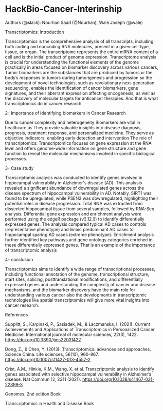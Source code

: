 # HackBio-Cancer-Interinship

Authors (@slack): Nourhan Saad (@Nourhan), Wale Joseph (@wale)

Transcriptomics: Introduction

Transcriptomics is the comprehensive analysis of all transcripts, including both coding and noncoding RNA molecules, present in a given cell type, tissue, or organ. The transcriptome represents the entire mRNA content of a cell and is the initial product of genome expression. Transcriptome analysis is crucial for understanding the functional elements of the genome practically in areas focused on biomarker discovery across various cancers,
Tumor biomarkers are the substances that are produced by tumors or the body’s responses to tumors during tumorigenesis and progression so the development of novel technologies, such as revolutionary next-generation sequencing, enables the identification of cancer biomarkers, gene signatures, and their aberrant expression affecting oncogenesis, as well as the discovery of molecular targets for anticancer therapies. And that is what transcriptomics do in cancer research

2- Importance of identifying biomarkers in Cancer Research

Due to cancer complexity and heterogeneity Biomarkers are vital in healthcare as They provide valuable insights into disease diagnosis, prognosis, treatment response, and personalized medicine. They serve as objective indicators, enabling early detection and intervention
The role of transcriptomics: Transcriptomics focuses on gene expression at the RNA level and offers genome-wide information on gene structure and gene function to reveal the molecular mechanisms involved in specific biological processes.

3- Case study

Transcriptomic analysis was conducted to identify genes involved in hippocampal vulnerability in Alzheimer's disease (AD). This analysis revealed a significant abundance of downregulated genes across the disease spectrum of hippocampal vulnerability in AD. Notably, SIRT1 was found to be upregulated, while PSEN2 was downregulated, highlighting their potential roles in disease progression.
Total RNA was extracted from dissected hippocampal tissue from several samples, followed by RNA-Seq analysis. Differential gene expression and enrichment analysis were performed using the edgeR package (v3.12.0) to identify differentially expressed genes. The analysis compared typical AD cases to controls (representative phenotype) and limbic predominant AD cases to hippocampal sparing AD cases (extreme phenotype). Enrichment analysis further identified key pathways and gene ontology categories enriched in these differentially expressed genes. That is an example of the importance of transcriptomic analysis

4- conclusion

Transcriptomics aims to identify a wide range of transcriptional processes, including functional annotation of the genome, transcriptional structure, start sites, splicing, posttranslational modifications, and differentially expressed genes and understanding the complexity of cancer and disease mechanisms, and the biomarker discovery have the main role for understanding various cancer also the developments in transcriptomic technologies like spatial transcriptomics will give more vital insights into cancer research.

References

Supplitt, S., Karpinski, P., Sasiadek, M., & Laczmanska, I. (2021). Current Achievements and Applications of Transcriptomics in Personalized Cancer Medicine. International journal of molecular sciences, 22(3), 1422. https://doi.org/10.3390/ijms22031422

Dong, Z., & Chen, Y. (2013). Transcriptomics: advances and approaches. Science China. Life sciences, 56(10), 960–967. https://doi.org/10.1007/s11427-013-4557-2

Crist, A.M., Hinkle, K.M., Wang, X. et al. Transcriptomic analysis to identify genes associated with selective hippocampal vulnerability in Alzheimer’s disease. Nat Commun 12, 2311 (2021). https://doi.org/10.1038/s41467-021-22399-3

Genomes. 2nd edition Book

Transcriptomics in Health and Disease Book
